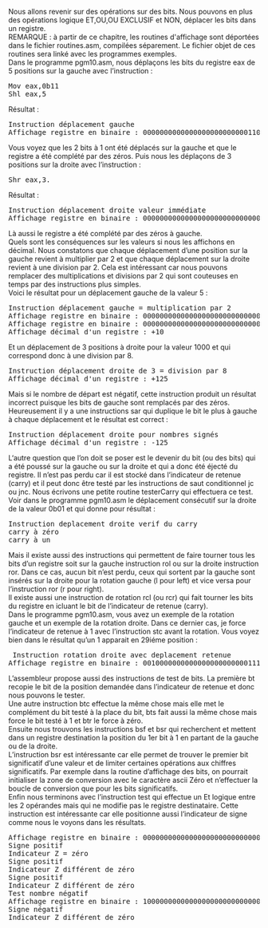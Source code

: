 Nous allons revenir sur des opérations sur des bits. Nous pouvons en plus des opérations logique ET,OU,OU EXCLUSIF et NON, déplacer les bits dans un registre.<br>
REMARQUE : à partir de ce chapitre, les routines d'affichage sont déportées dans le fichier routines.asm, compilées séparement. Le fichier objet de ces routines sera linké avec les programmes exemples. <br>
Dans le programme pgm10.asm, nous déplaçons les bits du registre eax de 5 positions sur la gauche avec l’instruction :
<pre>
Mov eax,0b11
Shl eax,5
</pre>
Résultat :
<pre>
Instruction déplacement gauche
Affichage registre en binaire : 00000000000000000000000001100000
</pre>
Vous voyez que les 2 bits à 1 ont été déplacés sur la gauche et  que le registre a été complété par des zéros.
Puis nous les déplaçons de 3 positions sur la droite avec l’instruction :
<pre>
Shr eax,3.
</pre>
Résultat :
<pre>
Instruction déplacement droite valeur immédiate
Affichage registre en binaire : 00000000000000000000000000001100
</pre>
Là aussi le registre a été complété par des zéros à gauche.<br>
Quels sont les conséquences sur les valeurs si nous les affichons en décimal. Nous constatons que chaque déplacement d’une position sur la gauche revient à multiplier par 2 et que chaque déplacement sur la droite revient à une division par 2. Cela est intéressant car nous pouvons remplacer des multiplications et divisions par 2 qui sont couteuses en temps par des instructions plus simples.<br> 
Voici le résultat pour un déplacement gauche de la valeur 5 :
<pre>
Instruction déplacement gauche = multiplication par 2
Affichage registre en binaire : 00000000000000000000000000000101
Affichage registre en binaire : 00000000000000000000000000001010
Affichage décimal d'un registre : +10
</pre>
Et un déplacement de 3 positions à droite pour la valeur 1000 et qui correspond donc à une division par 8.
<pre>
Instruction déplacement droite de 3 = division par 8
Affichage décimal d'un registre : +125
</pre>
Mais si le nombre de départ est négatif, cette instruction produit un résultat incorrect puisque les bits de gauche sont remplacés par des zéros. Heureusement il y a une instructions sar qui duplique le bit le plus à gauche à chaque déplacement et le résultat est correct :
<pre>
Instruction déplacement droite pour nombres signés
Affichage décimal d'un registre : -125 
</pre>
L‘autre question que l’on doit se poser est le devenir du bit (ou des bits) qui a été poussé sur la gauche ou sur la droite et qui a donc été éjecté du registre. Il n’est pas perdu car il est stocké dans l’indicateur de retenue (carry) et il peut donc être testé par les instructions de saut conditionnel  jc ou jnc. Nous écrivons une petite routine testerCarry qui effectuera ce test.
Voir dans le programme pgm10.asm le déplacement consécutif sur la droite de la valeur 0b01 et qui donne pour résultat :
<pre>
Instruction deplacement droite verif du carry
carry à zéro
carry à un
</pre>
Mais il existe aussi des instructions qui permettent de faire tourner tous les bits d’un registre soit sur la gauche instruction rol ou sur la droite instruction ror. Dans ce cas, aucun bit n’est perdu, ceux qui sortent par la gauche sont insérés sur la droite  pour la rotation gauche (l pour left) et vice versa pour l’instruction ror (r pour right).<br>
Il existe aussi une instruction de rotation rcl (ou rcr) qui fait tourner les bits du registre en icluant le bit de l’indicateur de retenue (carry).<br>
Dans le programme pgm10.asm, vous avez un exemple de la rotation gauche et un exemple de la rotation droite. Dans ce dernier cas, je force l’indicateur de retenue à 1 avec l’instruction stc avant la rotation. Vous voyez bien dans le résultat qu’un 1 apparait en 29iéme position :
<pre>
 Instruction rotation droite avec deplacement retenue
Affichage registre en binaire : 00100000000000000000000001110000
</pre>
L’assembleur propose aussi des instructions de test de bits. La première bt  recopie le bit de la position demandée dans l’indicateur de retenue et donc nous pouvons le tester.<br>
Une autre instruction btc effectue la même chose mais elle met le complément du  bit testé à la place du bit, bts fait aussi la même chose mais force le bit testé à 1 et btr le force à zéro. <br>
Ensuite nous trouvons les instructions bsf et bsr qui recherchent et mettent dans un registre destination la position du 1er bit à 1 en partant de la gauche ou de la droite.<br>
L’instruction bsr est intéressante car elle permet de trouver le premier bit significatif d’une valeur et de  limiter certaines opérations aux chiffres significatifs. Par exemple dans la routine d’affichage des bits, on pourrait initialiser la zone de conversion avec le caractère ascii Zéro et n’effectuer la boucle de conversion que pour les bits significatifs.<br>
Enfin nous terminons avec l’instruction test qui effectue un Et logique entre les 2 opérandes mais qui ne modifie pas  le registre destinataire. Cette instruction est intéressante car elle positionne aussi l’indicateur de signe comme nous le voyons dans les résultats.
<pre>
Affichage registre en binaire : 00000000000000000000000000001100
Signe positif
Indicateur Z = zéro
Signe positif
Indicateur Z différent de zéro
Signe positif
Indicateur Z différent de zéro
Test nombre négatif
Affichage registre en binaire : 10000000000000000000000000001100
Signe négatif
Indicateur Z différent de zéro
</pre>
